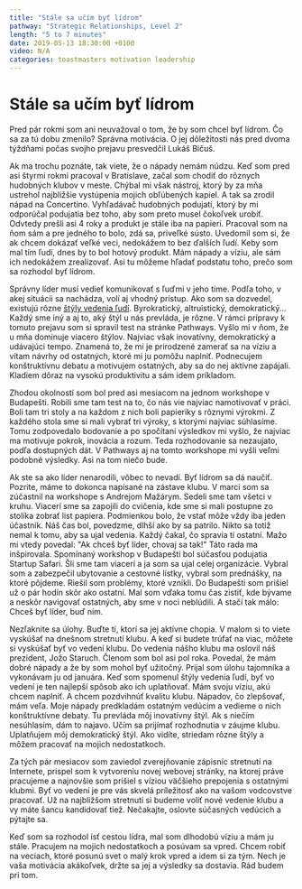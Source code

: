 ```yaml
---
title: "Stále sa učím byť lídrom"
pathway: "Strategic Relationships, Level 2"
length: "5 to 7 minutes"
date: 2019-05-13 18:30:00 +0100
video: N/A
categories: toastmasters motivation leadership
---
```


# Stále sa učím byť lídrom
Pred pár rokmi som ani neuvažoval o tom, že by som chcel byť lídrom. Čo sa za tú dobu zmenilo? Správna motivácia. O jej dôležitosti nás pred dvoma týždňami počas svojho prejavu presvedčil Lukáš Bičuš.

Ak ma trochu poznáte, tak viete, že o nápady nemám núdzu. Keď som pred asi štyrmi rokmi pracoval v Bratislave, začal som chodiť do rôznych hudobných klubov v meste. Chýbal mi však nástroj, ktorý by za mňa ustrehol najbližšie vystúpenia mojich obľúbených kapiel. A tak sa zrodil nápad na Concertino. Vyhľadávač hudobných podujatí, ktorý by mi odporúčal podujatia bez toho, aby som preto musel čokoľvek urobiť. Odvtedy prešli asi 4 roky a produkt je stále iba na papieri. Pracoval som na ňom sám a pre jedného to bolo, zdá sa, priveľké sústo. Uvedomil som si, že ak chcem dokázať veľké veci, nedokážem to bez ďalších ľudí. Keby som mal tím ľudí, dnes by to bol hotový produkt. Mám nápady a víziu, ale sám ich nedokážem zrealizovať. Asi tu môžeme hľadať podstatu toho, prečo som sa rozhodol byť lídrom.

Správny líder musí vedieť komunikovať s ľuďmi v jeho tíme. Podľa toho, v akej situácii sa nachádza, volí aj vhodný prístup. Ako som sa dozvedel, existujú rôzne [štýly vedenia ľudí][leadership_style]. Byrokratický, altruistický, demokratický... Každý sme iný a aj to, aký štýl u nás prevláda, je rôzne. V rámci prípravy k tomuto prejavu som si spravil test na stránke Pathways. Vyšlo mi v ňom, že u mňa dominuje viacero štýlov. Najviac však inovatívny, demokratický a udávajúci tempo. Znamená to, že mi je prirodzené zamerať sa na víziu a vítam návrhy od ostatných, ktoré mi ju pomôžu naplniť. Podnecujem konštruktívnu debatu a motivujem ostatných, aby sa do nej aktívne zapájali. Kladiem dôraz na vysokú produktivitu a sám idem príkladom.

Zhodou okolností som bol pred asi mesiacom na jednom workshope v Budapešti. Robili sme tam test na to, čo nás vie najviac namotivovať v práci. Boli tam tri stoly a na každom z nich boli papieriky s rôznymi výrokmi. Z každého stola sme si mali vybrať tri výroky, s ktorými najviac súhlasíme. Tomu zodpovedalo bodovanie a po spočítaní výsledkov mi vyšlo, že najviac ma motivuje pokrok, inovácia a rozum. Teda rozhodovanie sa nezaujato, podľa dostupných dát. V Pathways aj na tomto workshope mi vyšli veľmi podobné výsledky. Asi na tom niečo bude.

Ak ste sa ako líder nenarodili, vôbec to nevadí. Byť lídrom sa dá naučiť. Pozrite, máme to dokonca napísané na zástave klubu. V marci som sa zúčastnil na workshope s Andrejom Mažárym. Sedeli sme tam všetci v kruhu. Viacerí sme sa zapojili do cvičenia, kde sme si mali postupne zo stolíka zobrať list papiera. Podmienkou bolo, že vstať môže vždy iba jeden účastník. Náš čas bol, povedzme, dlhší ako by sa patrilo. Nikto sa totiž nemal k tomu, aby sa ujal vedenia. Každý čakal, čo spravia tí ostatní. Mažo mi vtedy povedal: "Ak chceš byť líder, chovaj sa tak!" Táto rada ma inšpirovala. Spomínaný workshop v Budapešti bol súčasťou podujatia Startup Safari. Šli sme tam viacerí a ja som sa ujal celej organizácie. Vybral som a zabezpečil ubytovanie a cestovné lístky, vybral som prednášky, na ktoré pôjdeme. Riešil som problémy, ktoré vznikli. Do Budapešti som prišiel už o pár hodín skôr ako ostatní. Mal som vďaka tomu čas zistiť, kde bývame a neskôr navigovať ostatných, aby sme v noci neblúdili. A stačí tak málo: Chceš byť líder, buď ním.

Nezľaknite sa úlohy. Buďte tí, ktorí sa jej aktívne chopia. V malom si to viete vyskúšať na dnešnom stretnutí klubu. A keď si budete trúfať na viac, môžete si vyskúšať byť vo vedení klubu. Do vedenia nášho klubu ma oslovil náš prezident, Jožo Staruch. Členom som bol asi pol roka. Povedal, že mám dobré nápady a že by som mohol byť užitočný. Prijal som úlohu tajomníka a vykonávam ju od januára. Keď som spomenul štýly vedenia ľudí, byť vo vedení je ten najlepší spôsob ako ich uplatňovať. Mám svoju víziu, akú chcem naplniť. A chcem pozdvihnúť kvalitu klubu. Nápadov, čo zlepšovať, mám veľa. Moje nápady predkladám ostatným vedúcim a vedieme o nich konštruktívne debaty. Tu prevláda môj inovatívny štýl. Ak s niečím nesúhlasím, dám to najavo. Učím sa prijímať rozhodnutia v záujme klubu. Uplatňujem môj demokratický štýl. Ako vidíte, striedam rôzne štýly a môžem pracovať na mojich nedostatkoch.

Za tých pár mesiacov som zaviedol zverejňovanie zápisníc stretnutí na Internete, prispel som k vytvoreniu novej webovej stránky, na ktorej práve pracujeme a najnovšie som prišiel s víziou väčšieho prepojenia s ostatnými klubmi. Byť vo vedení je pre vás skvelá príležitosť ako na vašom vodcovstve pracovať. Už na najbližšom stretnutí si budeme voliť nové vedenie klubu a vy máte šancu kandidovať tiež. Nečakajte, oslovte súčasných vedúcich a pýtajte sa.

Keď som sa rozhodol ísť cestou lídra, mal som dlhodobú víziu a mám ju stále. Pracujem na mojich nedostatkoch a posúvam sa vpred. Chcem robiť na veciach, ktoré posunú svet o malý krok vpred a idem si za tým. Nech je vaša motivácia akákoľvek, držte sa jej a výsledky sa dostavia. Rád budem pri tom.


[//]: # (Used references)
[leadership_style]: https://en.wikipedia.org/wiki/Leadership_style
